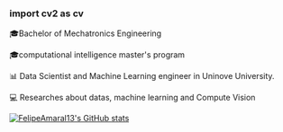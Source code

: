 ### import cv2 as cv

🎓Bachelor of Mechatronics Engineering

🎓computational intelligence master's program

📊 Data Scientist and Machine Learning engineer in Uninove University. 

💻 Researches about datas, machine learning and Compute Vision

[![FelipeAmaral13's GitHub stats](https://github-readme-stats.vercel.app/api?username=FelipeAmaral13)](https://github.com/FelipeAmaral13/github-readme-stats)
